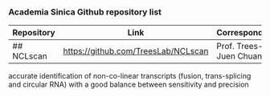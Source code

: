 ### Academia Sinica Github repository list

Repository | Link | Corresponding
------------ | ------------- | -------------
## NCLscan | https://github.com/TreesLab/NCLscan | Prof. Trees-Juen Chuang 
accurate identification of non-co-linear transcripts (fusion, trans-splicing and circular RNA) with a good balance between sensitivity and precision 
